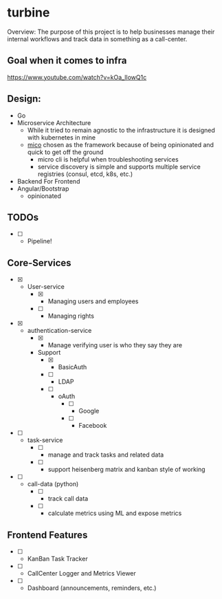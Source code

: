 # turbine
Overview: 
The purpose of this project is to help businesses manage their internal workflows and track data in something as a call-center.

## Goal when it comes to infra
https://www.youtube.com/watch?v=kOa_llowQ1c

## Design:
* Go
*  Microservice Architecture 
	* While it tried to remain agnostic to the infrastructure it is designed with kubernetes in mine
	*  [mico](https://github.com/micro/micro) chosen as the framework because of being opinionated and quick to get off the ground
		* micro cli is helpful when troubleshooting services
		* service discovery is simple and supports multiple service registries (consul, etcd, k8s, etc.)
 * Backend For Frontend 
 * Angular/Bootstrap
 	* opinionated

## TODOs

- [ ] - Pipeline!

## Core-Services
- [x] - User-service
	- [x] - Managing users and employees
	- [ ] - Managing rights

- [x] - authentication-service 
	- [x] - Manage verifying user is who they say they are
	- Support 
		- [x] - BasicAuth
		- [ ] - LDAP
		- [ ] - oAuth
			- [ ] - Google
			- [ ] - Facebook

- [ ] - task-service
	- [ ] - manage and track tasks and related data 
	- [ ] - support heisenberg matrix and kanban style of working

- [ ] - call-data (python)
	- [ ] - track call data
	- [ ] - calculate metrics using ML and expose metrics

## Frontend Features 

- [ ] - KanBan Task Tracker
- [ ] - CallCenter Logger and Metrics Viewer
- [ ] - Dashboard (announcements, reminders, etc.)
